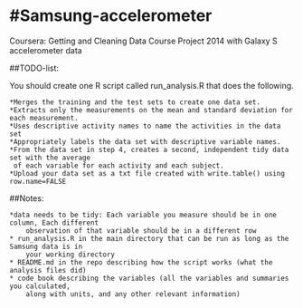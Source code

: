 #Samsung-accelerometer
=====================

Coursera: Getting and Cleaning Data Course Project 2014 with Galaxy S accelerometer data

##TODO-list:

 You should create one R script called run_analysis.R that does the following. 

	*Merges the training and the test sets to create one data set.
    *Extracts only the measurements on the mean and standard deviation for each measurement. 
    *Uses descriptive activity names to name the activities in the data set
    *Appropriately labels the data set with descriptive variable names. 
    *From the data set in step 4, creates a second, independent tidy data set with the average 
     of each variable for each activity and each subject.
    *Upload your data set as a txt file created with write.table() using row.name=FALSE

##Notes:

    *data needs to be tidy: Each variable you measure should be in one column, Each different 
    	observation of that variable should be in a different row
    * run_analysis.R in the main directory that can be run as long as the Samsung data is in 
    	your working directory
    * README.md in the repo describing how the script works (what the analysis files did)
    * code book describing the variables (all the variables and summaries you calculated, 
    	along with units, and any other relevant information)
    
